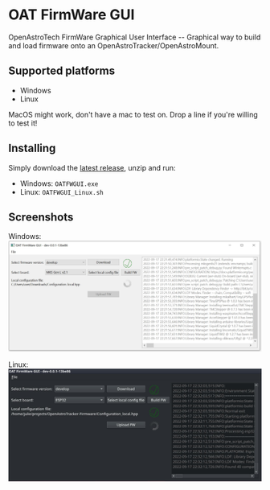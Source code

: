 # OAT FirmWare GUI
OpenAstroTech FirmWare Graphical User Interface -- Graphical way to build and load firmware onto an OpenAstroTracker/OpenAstroMount.

## Supported platforms
- Windows
- Linux

MacOS might work, don't have a mac to test on. Drop a line if you're willing to test it!

## Installing
Simply download the [latest release](https://github.com/julianneswinoga/OATFWGUI/releases), unzip and run:
- Windows: `OATFWGUI.exe`
- Linux: `OATFWGUI_Linux.sh`

## Screenshots
Windows:
![](assets/screenshot_Windows.jpg)

Linux:
![](assets/screenshot_Linux.jpg)
